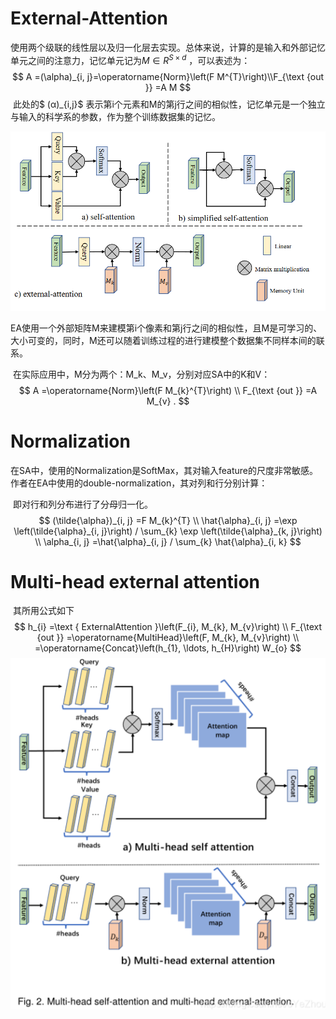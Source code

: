 # External-Attention

​	使用两个级联的线性层以及归一化层去实现。总体来说，计算的是输入和外部记忆单元之间的注意力，记忆单元记为$M∈R^{S×d}$ ，可以表述为：
$$
 A =(\alpha)_{i, j}=\operatorname{Norm}\left(F M^{T}\right)\\F_{\text {out }} =A M 
$$
​	此处的$ (α)_{i,j}$ 表示第i个元素和M的第j行之间的相似性，记忆单元是一个独立与输入的科学系的参数，作为整个训练数据集的记忆。

![image-20240830164226042](images/image-20240830164226042.png)

​	EA使用一个外部矩阵M来建模第i个像素和第j行之间的相似性，且M是可学习的、大小可变的，同时，M还可以随着训练过程的进行建模整个数据集不同样本间的联系。

​	在实际应用中，M分为两个：M_k、M_v，分别对应SA中的K和V：
$$
 A =\operatorname{Norm}\left(F M_{k}^{T}\right) \\ F_{\text {out }} =A M_{v} . 
$$

# Normalization

​	在SA中，使用的Normalization是SoftMax，其对输入feature的尺度非常敏感。作者在EA中使用的double-normalization，其对列和行分别计算：

​	即对行和列分布进行了分母归一化。
$$
 (\tilde{\alpha})_{i, j} =F M_{k}^{T} \\ \hat{\alpha}_{i, j} =\exp \left(\tilde{\alpha}_{i, j}\right) / \sum_{k} \exp \left(\tilde{\alpha}_{k, j}\right) \\ \alpha_{i, j} =\hat{\alpha}_{i, j} / \sum_{k} \hat{\alpha}_{i, k}
$$

# Multi-head external attention

​	其所用公式如下
$$
 h_{i} =\text { ExternalAttention }\left(F_{i}, M_{k}, M_{v}\right) \\ F_{\text {out }} =\operatorname{MultiHead}\left(F, M_{k}, M_{v}\right) \\ =\operatorname{Concat}\left(h_{1}, \ldots, h_{H}\right) W_{o} 
$$
![image-20240830165320156](images/image-20240830165320156.png)